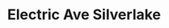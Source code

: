 ---
title: "Electric Ave Silverlake"
url: /los-angeles/electric-ave-silverlake/
shop: Autowerkstatt
---